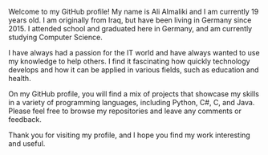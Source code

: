 Welcome to my GitHub profile! My name is Ali Almaliki and I am currently 19 years old. I am originally from Iraq, but have been living in Germany since 2015. I attended school and graduated here in Germany, and am currently studying Computer Science.

I have always had a passion for the IT world and have always wanted to use my knowledge to help others. I find it fascinating how quickly technology develops and how it can be applied in various fields, such as education and health.

On my GitHub profile, you will find a mix of projects that showcase my skills in a variety of programming languages, including Python, C#, C, and Java. Please feel free to browse my repositories and leave any comments or feedback.

Thank you for visiting my profile, and I hope you find my work interesting and useful.
